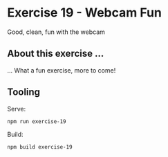 # Exercise 19 - Webcam Fun

Good, clean, fun with the webcam

## About this exercise ...

... What a fun exercise, more to come!

## Tooling

Serve:

`npm run exercise-19`

Build:

`npm build exercise-19`
